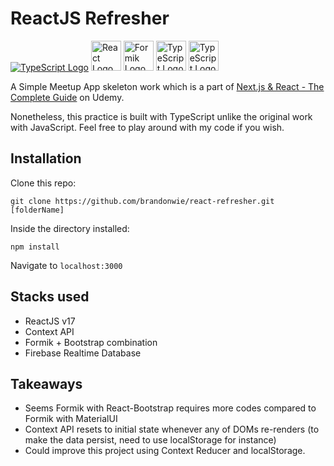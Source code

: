 # ReactJS Refresher

<a href="https://www.typescriptlang.org/"><img src="https://img.icons8.com/color/48/000000/typescript.png" alt="TypeScript Logo"/></a> <a href='https://reactjs.org/'><img src="https://www.pinclipart.com/picdir/middle/537-5374089_react-js-logo-clipart.png" width="48" alt="React Logo"></a> <a href="https://formik.org/"><img src="https://user-images.githubusercontent.com/4060187/61057426-4e5a4600-a3c3-11e9-9114-630743e05814.png" width="48" alt="Formik Logo"></a> <a href="https://react-bootstrap.github.io/"><img src="https://res.cloudinary.com/practicaldev/image/fetch/s--bSimDHKi--/c_limit%2Cf_auto%2Cfl_progressive%2Cq_auto%2Cw_880/https://thepracticaldev.s3.amazonaws.com/i/m9brm89w3tbmdohgjfgm.png" width="48" alt="TypeScript Logo"/></a> <a href="https://firebase.google.com/"><img src="https://www.gstatic.com/devrel-devsite/prod/vdb246b8cc5a5361484bf12c07f2d17c993026d30a19ea3c7ace6f0263f62c0dd/firebase/images/touchicon-180.png" width="48" alt="TypeScript Logo"/></a>

A Simple Meetup App skeleton work which is a part of [Next.js & React - The Complete Guide](https://www.udemy.com/course/nextjs-react-the-complete-guide/) on Udemy.

Nonetheless, this practice is built with TypeScript unlike the original work with JavaScript. Feel free to play around with my code if you wish.

## Installation

Clone this repo:

```console
git clone https://github.com/brandonwie/react-refresher.git [folderName]
```

Inside the directory installed:

```console
npm install
```

Navigate to `localhost:3000`

## Stacks used

- ReactJS v17
- Context API
- Formik + Bootstrap combination
- Firebase Realtime Database

## Takeaways

- Seems Formik with React-Bootstrap requires more codes compared to Formik with MaterialUI
- Context API resets to initial state whenever any of DOMs re-renders (to make the data persist, need to use localStorage for instance)
- Could improve this project using Context Reducer and localStorage.
